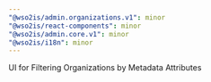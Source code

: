 ```yaml
---
"@wso2is/admin.organizations.v1": minor
"@wso2is/react-components": minor
"@wso2is/admin.core.v1": minor
"@wso2is/i18n": minor
---
```


UI for Filtering Organizations by Metadata Attributes
